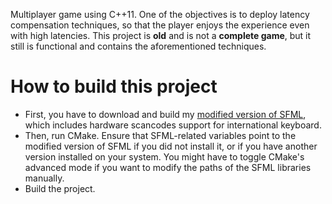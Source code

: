 Multiplayer game using C++11. One of the objectives is to deploy latency compensation techniques, so that the player enjoys the experience even with high latencies.
This project is **old** and is not a **complete game**, but it still is functional and contains the aforementioned techniques.

# How to build this project

* First, you have to download and build my [modified version of SFML](https://github.com/Senzaki/SFML), which includes hardware scancodes support for international keyboard.
* Then, run CMake. Ensure that SFML-related variables point to the modified version of SFML if you did not install it, or if you have another version installed on your system. You might have to toggle CMake's advanced mode if you want to modify the paths of the SFML libraries manually.
* Build the project.

